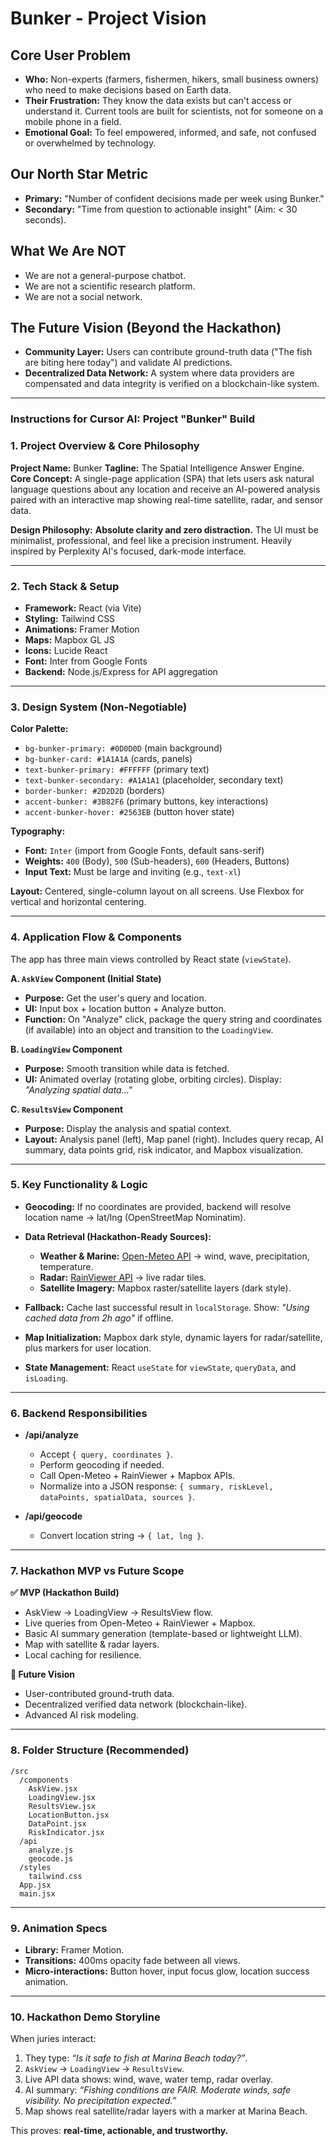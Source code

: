 # Bunker - Project Vision

## Core User Problem

* **Who:** Non-experts (farmers, fishermen, hikers, small business owners) who need to make decisions based on Earth data.
* **Their Frustration:** They know the data exists but can't access or understand it. Current tools are built for scientists, not for someone on a mobile phone in a field.
* **Emotional Goal:** To feel empowered, informed, and safe, not confused or overwhelmed by technology.

## Our North Star Metric

* **Primary:** "Number of confident decisions made per week using Bunker."
* **Secondary:** "Time from question to actionable insight" (Aim: < 30 seconds).

## What We Are NOT

* We are not a general-purpose chatbot.
* We are not a scientific research platform.
* We are not a social network.

## The Future Vision (Beyond the Hackathon)

* **Community Layer:** Users can contribute ground-truth data ("The fish are biting here today") and validate AI predictions.
* **Decentralized Data Network:** A system where data providers are compensated and data integrity is verified on a blockchain-like system.

---

### **Instructions for Cursor AI: Project "Bunker" Build**

### **1. Project Overview & Core Philosophy**

**Project Name:** Bunker
**Tagline:** The Spatial Intelligence Answer Engine.
**Core Concept:** A single-page application (SPA) that lets users ask natural language questions about any location and receive an AI-powered analysis paired with an interactive map showing real-time satellite, radar, and sensor data.

**Design Philosophy:** **Absolute clarity and zero distraction.** The UI must be minimalist, professional, and feel like a precision instrument. Heavily inspired by Perplexity AI's focused, dark-mode interface.

---

### **2. Tech Stack & Setup**

* **Framework:** React (via Vite)
* **Styling:** Tailwind CSS
* **Animations:** Framer Motion
* **Maps:** Mapbox GL JS
* **Icons:** Lucide React
* **Font:** Inter from Google Fonts
* **Backend:** Node.js/Express for API aggregation

---

### **3. Design System (Non-Negotiable)**

**Color Palette:**

* `bg-bunker-primary: #0D0D0D` (main background)
* `bg-bunker-card: #1A1A1A` (cards, panels)
* `text-bunker-primary: #FFFFFF` (primary text)
* `text-bunker-secondary: #A1A1A1` (placeholder, secondary text)
* `border-bunker: #2D2D2D` (borders)
* `accent-bunker: #3B82F6` (primary buttons, key interactions)
* `accent-bunker-hover: #2563EB` (button hover state)

**Typography:**

* **Font:** `Inter` (import from Google Fonts, default sans-serif)
* **Weights:** `400` (Body), `500` (Sub-headers), `600` (Headers, Buttons)
* **Input Text:** Must be large and inviting (e.g., `text-xl`)

**Layout:** Centered, single-column layout on all screens. Use Flexbox for vertical and horizontal centering.

---

### **4. Application Flow & Components**

The app has three main views controlled by React state (`viewState`).

**A. `AskView` Component (Initial State)**

* **Purpose:** Get the user's query and location.
* **UI:** Input box + location button + Analyze button.
* **Function:** On "Analyze" click, package the query string and coordinates (if available) into an object and transition to the `LoadingView`.

**B. `LoadingView` Component**

* **Purpose:** Smooth transition while data is fetched.
* **UI:** Animated overlay (rotating globe, orbiting circles). Display: *"Analyzing spatial data..."*

**C. `ResultsView` Component**

* **Purpose:** Display the analysis and spatial context.
* **Layout:** Analysis panel (left), Map panel (right). Includes query recap, AI summary, data points grid, risk indicator, and Mapbox visualization.

---

### **5. Key Functionality & Logic**

* **Geocoding:** If no coordinates are provided, backend will resolve location name → lat/lng (OpenStreetMap Nominatim).
* **Data Retrieval (Hackathon-Ready Sources):**

  * **Weather & Marine:** [Open-Meteo API](https://open-meteo.com/) → wind, wave, precipitation, temperature.
  * **Radar:** [RainViewer API](https://www.rainviewer.com/api.html) → live radar tiles.
  * **Satellite Imagery:** Mapbox raster/satellite layers (dark style).
* **Fallback:** Cache last successful result in `localStorage`. Show: *"Using cached data from 2h ago"* if offline.
* **Map Initialization:** Mapbox dark style, dynamic layers for radar/satellite, plus markers for user location.
* **State Management:** React `useState` for `viewState`, `queryData`, and `isLoading`.

---

### **6. Backend Responsibilities**

* **/api/analyze**

  * Accept `{ query, coordinates }`.
  * Perform geocoding if needed.
  * Call Open-Meteo + RainViewer + Mapbox APIs.
  * Normalize into a JSON response: `{ summary, riskLevel, dataPoints, spatialData, sources }`.

* **/api/geocode**

  * Convert location string → `{ lat, lng }`.

---

### **7. Hackathon MVP vs Future Scope**

**✅ MVP (Hackathon Build)**

* AskView → LoadingView → ResultsView flow.
* Live queries from Open-Meteo + RainViewer + Mapbox.
* Basic AI summary generation (template-based or lightweight LLM).
* Map with satellite & radar layers.
* Local caching for resilience.

**🚀 Future Vision**

* User-contributed ground-truth data.
* Decentralized verified data network (blockchain-like).
* Advanced AI risk modeling.

---

### **8. Folder Structure (Recommended)**

```
/src
  /components
    AskView.jsx
    LoadingView.jsx
    ResultsView.jsx
    LocationButton.jsx
    DataPoint.jsx
    RiskIndicator.jsx
  /api
    analyze.js
    geocode.js
  /styles
    tailwind.css
  App.jsx
  main.jsx
```

---

### **9. Animation Specs**

* **Library:** Framer Motion.
* **Transitions:** 400ms opacity fade between all views.
* **Micro-interactions:** Button hover, input focus glow, location success animation.

---

### **10. Hackathon Demo Storyline**

When juries interact:

1. They type: *“Is it safe to fish at Marina Beach today?”*.
2. `AskView` → `LoadingView` → `ResultsView`.
3. Live API data shows: wind, wave, water temp, radar overlay.
4. AI summary: *“Fishing conditions are FAIR. Moderate winds, safe visibility. No precipitation expected.”*
5. Map shows real satellite/radar layers with a marker at Marina Beach.

This proves: **real-time, actionable, and trustworthy.**

